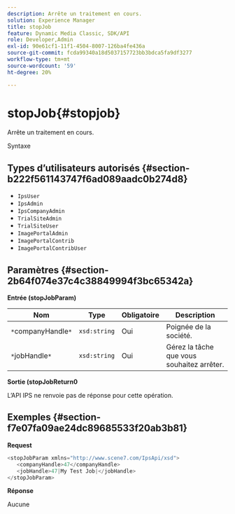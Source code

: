```yaml
---
description: Arrête un traitement en cours.
solution: Experience Manager
title: stopJob
feature: Dynamic Media Classic, SDK/API
role: Developer,Admin
exl-id: 90e61cf1-11f1-4504-8007-126ba4fe436a
source-git-commit: fcda99340a18d5037157723bb3bdca5fa9df3277
workflow-type: tm+mt
source-wordcount: '59'
ht-degree: 20%

---
```


# stopJob{#stopjob}

Arrête un traitement en cours.

Syntaxe

## Types d’utilisateurs autorisés {#section-b222f561143747f6ad089aadc0b274d8}

* `IpsUser`
* `IpsAdmin`
* `IpsCompanyAdmin`
* `TrialSiteAdmin`
* `TrialSiteUser`
* `ImagePortalAdmin`
* `ImagePortalContrib`
* `ImagePortalContribUser`

## Paramètres {#section-2b64f074e37c4c38849994f3bc65342a}

**Entrée (stopJobParam)**

| Nom | Type | Obligatoire | Description |
|---|---|---|---|
| `*`companyHandle`*` | `xsd:string` | Oui | Poignée de la société. |
| `*`jobHandle`*` | `xsd:string` | Oui | Gérez la tâche que vous souhaitez arrêter. |

**Sortie (stopJobReturn0**

L’API IPS ne renvoie pas de réponse pour cette opération.

## Exemples {#section-f7e07fa09ae24dc89685533f20ab3b81}

**Request**

```java
<stopJobParam xmlns="http://www.scene7.com/IpsApi/xsd">
   <companyHandle>47</companyHandle>
   <jobHandle>47|My Test Job|</jobHandle>
</stopJobParam>
```

**Réponse**

Aucune
